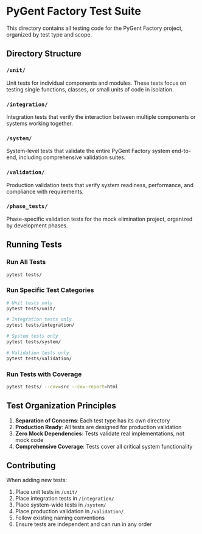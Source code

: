 # PyGent Factory Test Suite

This directory contains all testing code for the PyGent Factory project, organized by test type and scope.

## Directory Structure

### `/unit/`
Unit tests for individual components and modules. These tests focus on testing single functions, classes, or small units of code in isolation.

### `/integration/`
Integration tests that verify the interaction between multiple components or systems working together.

### `/system/`
System-level tests that validate the entire PyGent Factory system end-to-end, including comprehensive validation suites.

### `/validation/`
Production validation tests that verify system readiness, performance, and compliance with requirements.

### `/phase_tests/`
Phase-specific validation tests for the mock elimination project, organized by development phases.

## Running Tests

### Run All Tests
```bash
pytest tests/
```

### Run Specific Test Categories
```bash
# Unit tests only
pytest tests/unit/

# Integration tests only
pytest tests/integration/

# System tests only
pytest tests/system/

# Validation tests only
pytest tests/validation/
```

### Run Tests with Coverage
```bash
pytest tests/ --cov=src --cov-report=html
```

## Test Organization Principles

1. **Separation of Concerns**: Each test type has its own directory
2. **Production Ready**: All tests are designed for production validation
3. **Zero Mock Dependencies**: Tests validate real implementations, not mock code
4. **Comprehensive Coverage**: Tests cover all critical system functionality

## Contributing

When adding new tests:
1. Place unit tests in `/unit/`
2. Place integration tests in `/integration/`
3. Place system-wide tests in `/system/`
4. Place production validation in `/validation/`
5. Follow existing naming conventions
6. Ensure tests are independent and can run in any order
